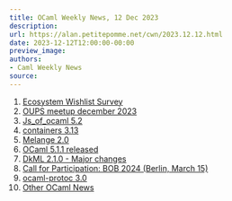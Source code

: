 ```yaml
---
title: OCaml Weekly News, 12 Dec 2023
description:
url: https://alan.petitepomme.net/cwn/2023.12.12.html
date: 2023-12-12T12:00:00-00:00
preview_image:
authors:
- Caml Weekly News
source:
---
```


<ol><li><a href="https://alan.petitepomme.net/cwn/2023.12.12.html#1">Ecosystem Wishlist Survey</a></li><li><a href="https://alan.petitepomme.net/cwn/2023.12.12.html#2">OUPS meetup december 2023</a></li><li><a href="https://alan.petitepomme.net/cwn/2023.12.12.html#3">Js_of_ocaml 5.2</a></li><li><a href="https://alan.petitepomme.net/cwn/2023.12.12.html#4">containers 3.13</a></li><li><a href="https://alan.petitepomme.net/cwn/2023.12.12.html#5">Melange 2.0</a></li><li><a href="https://alan.petitepomme.net/cwn/2023.12.12.html#6">OCaml 5.1.1 released</a></li><li><a href="https://alan.petitepomme.net/cwn/2023.12.12.html#7">DkML 2.1.0 - Major changes</a></li><li><a href="https://alan.petitepomme.net/cwn/2023.12.12.html#8">Call for Participation: BOB 2024 (Berlin, March 15)</a></li><li><a href="https://alan.petitepomme.net/cwn/2023.12.12.html#9">ocaml-protoc 3.0</a></li><li><a href="https://alan.petitepomme.net/cwn/2023.12.12.html#10">Other OCaml News</a></li></ol>
